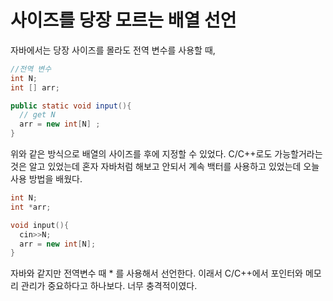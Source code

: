 # 사이즈를 당장 모르는 배열 선언

자바에서는 당장 사이즈를 몰라도 전역 변수를 사용할 때,
```java
//전역 변수
int N;
int [] arr;

public static void input(){
  // get N
  arr = new int[N] ;
}
```

위와 같은 방식으로 배열의 사이즈를 후에 지정할 수 있었다. C/C++로도 가능할거라는 것은 알고 있었는데 혼자 자바처럼 해보고 안되서 계속 백터를 사용하고 있었는데 오늘 사용 방법을 배웠다.

```cpp
int N;
int *arr; 

void input(){
  cin>>N;
  arr = new int[N];
}
```

자바와 같지만 전역변수 때 * 를 사용해서 선언한다. 이래서 C/C++에서 포인터와 메모리 관리가 중요하다고 하나보다.
너무 충격적이였다.

